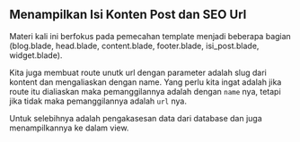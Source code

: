 ## Menampilkan Isi Konten Post dan SEO Url

Materi kali ini berfokus pada pemecahan template menjadi beberapa bagian (blog.blade, head.blade, content.blade, footer.blade, isi_post.blade, widget.blade).

Kita juga membuat route unutk url dengan parameter adalah slug dari kontent dan mengaliaskan dengan name.
Yang perlu kita ingat adalah jika route itu dialiaskan maka pemanggilannya adalah dengan `name` nya, tetapi jika tidak maka pemanggilannya adalah `url` nya.

Untuk selebihnya adalah pengakasesan data dari database dan juga menampilkannya ke dalam view.
